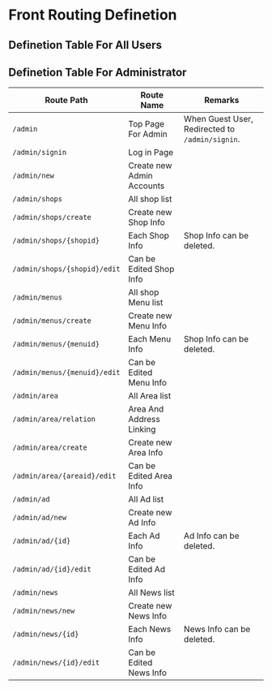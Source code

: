 # Front Routing Definetion

## Definetion Table For All Users

## Definetion Table For Administrator

| Route Path                    | Route Name                | Remarks |
| ----------------------------- | ------------------------- | ------- |
| `/admin`                      | Top Page For Admin        | When Guest User, Redirected to `/admin/signin`. |
| `/admin/signin`               | Log in Page               |         |
| `/admin/new`                  | Create new Admin Accounts |         |
| `/admin/shops`                | All shop list             |         |
| `/admin/shops/create`         | Create new Shop Info      |         |
| `/admin/shops/{shopid}`       | Each Shop Info            | Shop Info can be deleted. |
| `/admin/shops/{shopid}/edit`  | Can be Edited Shop Info   |         |
| `/admin/menus`                | All shop Menu list        |         |
| `/admin/menus/create`         | Create new Menu Info      |         |
| `/admin/menus/{menuid}`       | Each Menu Info            | Shop Info can be deleted. |
| `/admin/menus/{menuid}/edit`  | Can be Edited Menu Info   |         |
| `/admin/area`                 | All Area list             |         |
| `/admin/area/relation`        | Area And Address Linking  |         |
| `/admin/area/create`          | Create new Area Info      |         |
| `/admin/area/{areaid}/edit`   | Can be Edited Area Info   |         |
| `/admin/ad`                   | All Ad list               |         |
| `/admin/ad/new`               | Create new Ad Info        |         |
| `/admin/ad/{id}`              | Each Ad Info              | Ad Info can be deleted. |
| `/admin/ad/{id}/edit`         | Can be Edited Ad Info     |         |
| `/admin/news`                 | All News list             |         |
| `/admin/news/new`             | Create new News Info      |         |
| `/admin/news/{id}`            | Each News Info            | News Info can be deleted. |
| `/admin/news/{id}/edit`       | Can be Edited News Info   |         |
